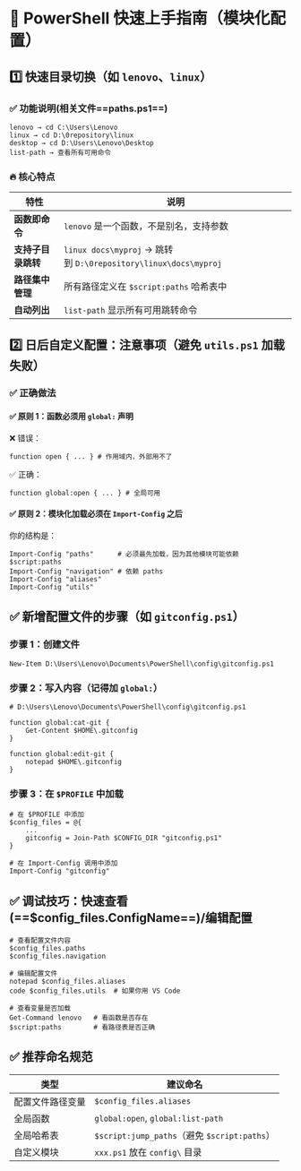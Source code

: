 # 🚀 PowerShell 快速上手指南（模块化配置）
## 1️⃣ 快速目录切换（如 `lenovo`、`linux`）

### ✅ 功能说明(相关文件==paths.ps1==)
```pwsh
lenovo → cd C:\Users\Lenovo 
linux → cd D:\0repository\linux 
desktop → cd D:\Users\Lenovo\Desktop 
list-path → 查看所有可用命令
```
### 🔥 核心特点

| 特性          | 说明                                                           |
| ----------- | ------------------------------------------------------------ |
| **函数即命令**   | `lenovo` 是一个函数，不是别名，支持参数                                     |
| **支持子目录跳转** | `linux docs\myproj` → 跳转到 `D:\0repository\linux\docs\myproj` |
| **路径集中管理**  | 所有路径定义在 `$script:paths` 哈希表中                                 |
| **自动列出**    | `list-path` 显示所有可用跳转命令                                       |
## 2️⃣ 日后自定义配置：注意事项（避免 `utils.ps1` 加载失败）

### ✅ 正确做法

#### ✅ 原则 1：函数必须用 `global:` 声明

❌ 错误：
```pwsh
function open { ... } # 作用域内，外部用不了
```
✅ 正确：
```pwsh
function global:open { ... } # 全局可用
```
#### ✅ 原则 2：模块化加载必须在 `Import-Config` 之后

你的结构是：
```pwsh
Import-Config "paths"      # 必须最先加载，因为其他模块可能依赖 $script:paths
Import-Config "navigation" # 依赖 paths
Import-Config "aliases"
Import-Config "utils"
```
## ✅ 新增配置文件的步骤（如 `gitconfig.ps1`）

### 步骤 1：创建文件
```pwsh
New-Item D:\Users\Lenovo\Documents\PowerShell\config\gitconfig.ps1
```
### 步骤 2：写入内容（记得加 `global:`）
```pwsh
# D:\Users\Lenovo\Documents\PowerShell\config\gitconfig.ps1

function global:cat-git {
    Get-Content $HOME\.gitconfig
}

function global:edit-git {
    notepad $HOME\.gitconfig
}
```
### 步骤 3：在 `$PROFILE` 中加载
```pwsh
# 在 $PROFILE 中添加
$config_files = @{
    ...
    gitconfig = Join-Path $CONFIG_DIR "gitconfig.ps1"
}

# 在 Import-Config 调用中添加
Import-Config "gitconfig"
```
## ✅ 调试技巧：快速查看(==$config_files.ConfigName==)/编辑配置
```pwsh
# 查看配置文件内容
$config_files.paths
$config_files.navigation

# 编辑配置文件
notepad $config_files.aliases
code $config_files.utils  # 如果你用 VS Code

# 查看变量是否加载
Get-Command lenovo   # 看函数是否存在
$script:paths        # 看路径表是否正确
```
## ✅ 推荐命名规范
|类型|建议命名|
|---|---|
|配置文件路径变量|`$config_files.aliases`|
|全局函数|`global:open`, `global:list-path`|
|全局哈希表|`$script:jump_paths`（避免 `$script:paths`）|
|自定义模块|`xxx.ps1` 放在 `config\` 目录|